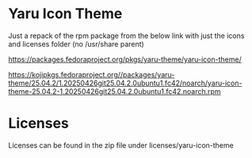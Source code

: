# Yaru Icon Theme

Just a repack of the rpm package from the below link with just the icons and licenses folder (no /usr/share parent)

https://packages.fedoraproject.org/pkgs/yaru-theme/yaru-icon-theme/

https://kojipkgs.fedoraproject.org//packages/yaru-theme/25.04.2/1.20250426git25.04.2.0ubuntu1.fc42/noarch/yaru-icon-theme-25.04.2-1.20250426git25.04.2.0ubuntu1.fc42.noarch.rpm

# Licenses
Licenses can be found in the zip file under licenses/yaru-icon-theme